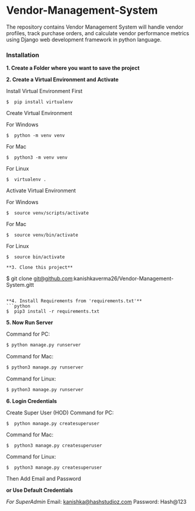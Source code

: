 # Vendor-Management-System
The repository contains Vendor Management System will handle vendor profiles, track purchase orders, and calculate vendor performance metrics using Django web development framework in python language.

### Installation
**1. Create a Folder where you want to save the project**

**2. Create a Virtual Environment and Activate**

Install Virtual Environment First
```
$  pip install virtualenv
```

Create Virtual Environment

For Windows
```
$  python -m venv venv
```
For Mac
```
$  python3 -m venv venv
```
For Linux
```
$  virtualenv .
```

Activate Virtual Environment

For Windows
```
$  source venv/scripts/activate
```
For Mac
```
$  source venv/bin/activate
```

For Linux
```
$  source bin/activate

**3. Clone this project**
```
$  git clone git@github.com:kanishkaverma26/Vendor-Management-System.gitt
```

**4. Install Requirements from 'requirements.txt'**
```python
$  pip3 install -r requirements.txt
```

**5. Now Run Server**

Command for PC:
```python
$ python manage.py runserver
```

Command for Mac:
```python
$ python3 manage.py runserver
```

Command for Linux:
```python
$ python3 manage.py runserver
```

**6. Login Credentials**

Create Super User (HOD)
Command for PC:
```
$  python manage.py createsuperuser
```

Command for Mac:
```
$  python3 manage.py createsuperuser
```

Command for Linux:
```
$  python3 manage.py createsuperuser
```



Then Add Email and Password

**or Use Default Credentials**

*For SuperAdmin*
Email: kanishka@hashstudioz.com
Password: Hash@123

